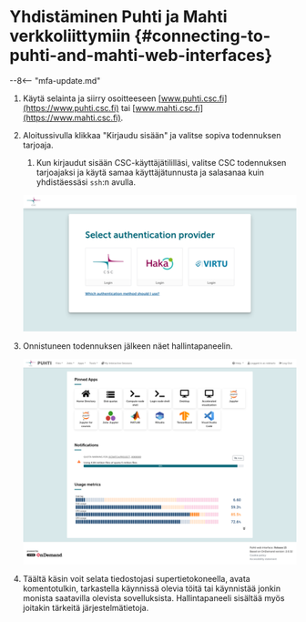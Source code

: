
# Yhdistäminen Puhti ja Mahti verkkoliittymiin {#connecting-to-puhti-and-mahti-web-interfaces}

--8<-- "mfa-update.md"

1. Käytä selainta ja siirry osoitteeseen [www.puhti.csc.fi](https://www.puhti.csc.fi) tai
   [www.mahti.csc.fi](https://www.mahti.csc.fi).
2. Aloitussivulla klikkaa "Kirjaudu sisään" ja valitse sopiva
   todennuksen tarjoaja.
      1. Kun kirjaudut sisään CSC-käyttäjätililläsi, valitse CSC
         todennuksen tarjoajaksi ja käytä samaa käyttäjätunnusta ja salasanaa
         kuin yhdistäessäsi `ssh`:n avulla.

    ![Puhti web-käyttöliittymän kirjautumissivu](../../img/ood_login.png)

3. Onnistuneen todennuksen jälkeen näet hallintapaneelin.

    ![Puhti web-käyttöliittymän etusivu](../../img/ood_main.png)

4. Täältä käsin voit selata tiedostojasi supertietokoneella, avata komentotulkin,
   tarkastella käynnissä olevia töitä tai käynnistää jonkin monista saatavilla olevista
   sovelluksista. Hallintapaneeli sisältää myös joitakin tärkeitä järjestelmätietoja.

